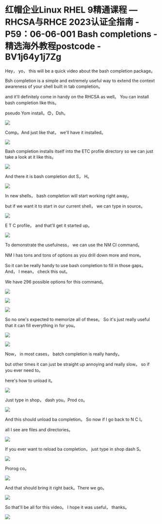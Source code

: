 # 红帽企业Linux RHEL 9精通课程 — RHCSA与RHCE 2023认证全指南 - P59：06-06-001 Bash completions - 精选海外教程postcode - BV1j64y1j7Zg

Hey， yo， this will be a quick video about the bash completion package。

 Bsh completion is a simple and extremely useful way to extend the context awareness of your shell built in tab completion。

 and it'll definitely come in handy on the RHCSA as well。 You can install bash completion like this。

 pseudo Yom install。😊，Dsh。

![](img/a0552441b6845db425f51d8b9be33fac_1.png)

Comp。And just like that， we'll have it installed。

![](img/a0552441b6845db425f51d8b9be33fac_3.png)

Bash completion installs itself into the ETC profile directory so we can just take a look at it like this。



![](img/a0552441b6845db425f51d8b9be33fac_5.png)

And there it is bash completion dot S， H。

![](img/a0552441b6845db425f51d8b9be33fac_7.png)

In new shells， bash completion will start working right away。

 but if we want it to start in our current shell， we can type in source。



![](img/a0552441b6845db425f51d8b9be33fac_9.png)

E T C profile， and that'll get it started up。

![](img/a0552441b6845db425f51d8b9be33fac_11.png)

To demonstrate the usefulness， we can use the NM CI command。

 NM I has tons and tons of options as you drill down more and more。

 So it can be really handy to use bash completion to fill in those gaps。 And， I mean， check this out。

 We have 296 possible options for this command。

![](img/a0552441b6845db425f51d8b9be33fac_13.png)

![](img/a0552441b6845db425f51d8b9be33fac_14.png)

![](img/a0552441b6845db425f51d8b9be33fac_15.png)

So no one's expected to memorize all of these。 So it's just really useful that it can fill everything in for you。



![](img/a0552441b6845db425f51d8b9be33fac_17.png)

![](img/a0552441b6845db425f51d8b9be33fac_18.png)

Now， in most cases， batch completion is really handy。

 but other times it can just be straight up annoying and really slow。 so if you ever need to。

 here's how to unload it。

![](img/a0552441b6845db425f51d8b9be33fac_20.png)

Just type in shop， dash you。Prod co。

![](img/a0552441b6845db425f51d8b9be33fac_22.png)

And this should unload ba completion。 So now if I go back to N C I。

 all I see are files and directories。

![](img/a0552441b6845db425f51d8b9be33fac_24.png)

If you ever want to reload ba completion， just type in shop dash S。



![](img/a0552441b6845db425f51d8b9be33fac_26.png)

Prorog co。

![](img/a0552441b6845db425f51d8b9be33fac_28.png)

And that should bring it right back。There we go。

![](img/a0552441b6845db425f51d8b9be33fac_30.png)

So that'll be all for this video。 I hope it was useful， thanks。



![](img/a0552441b6845db425f51d8b9be33fac_32.png)
